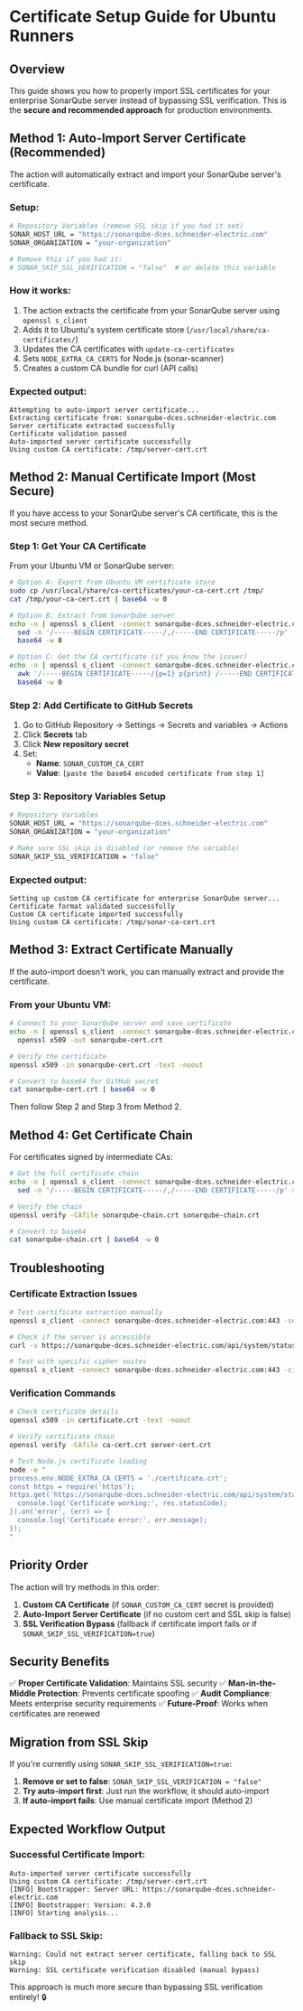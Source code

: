 # Certificate Setup Guide for Ubuntu Runners

## Overview

This guide shows you how to properly import SSL certificates for your enterprise SonarQube server instead of bypassing SSL verification. This is the **secure and recommended approach** for production environments.

## Method 1: Auto-Import Server Certificate (Recommended)

The action will automatically extract and import your SonarQube server's certificate.

### Setup:
```bash
# Repository Variables (remove SSL skip if you had it set)
SONAR_HOST_URL = "https://sonarqube-dces.schneider-electric.com"
SONAR_ORGANIZATION = "your-organization"

# Remove this if you had it:
# SONAR_SKIP_SSL_VERIFICATION = "false"  # or delete this variable
```

### How it works:
1. The action extracts the certificate from your SonarQube server using `openssl s_client`
2. Adds it to Ubuntu's system certificate store (`/usr/local/share/ca-certificates/`)
3. Updates the CA certificates with `update-ca-certificates`
4. Sets `NODE_EXTRA_CA_CERTS` for Node.js (sonar-scanner)
5. Creates a custom CA bundle for curl (API calls)

### Expected output:
```
Attempting to auto-import server certificate...
Extracting certificate from: sonarqube-dces.schneider-electric.com
Server certificate extracted successfully
Certificate validation passed
Auto-imported server certificate successfully
Using custom CA certificate: /tmp/server-cert.crt
```

## Method 2: Manual Certificate Import (Most Secure)

If you have access to your SonarQube server's CA certificate, this is the most secure method.

### Step 1: Get Your CA Certificate

From your Ubuntu VM or SonarQube server:
```bash
# Option A: Export from Ubuntu VM certificate store
sudo cp /usr/local/share/ca-certificates/your-ca-cert.crt /tmp/
cat /tmp/your-ca-cert.crt | base64 -w 0

# Option B: Extract from SonarQube server
echo -n | openssl s_client -connect sonarqube-dces.schneider-electric.com:443 -showcerts | \
  sed -n '/-----BEGIN CERTIFICATE-----/,/-----END CERTIFICATE-----/p' | \
  base64 -w 0

# Option C: Get the CA certificate (if you know the issuer)
echo -n | openssl s_client -connect sonarqube-dces.schneider-electric.com:443 -showcerts 2>/dev/null | \
  awk '/-----BEGIN CERTIFICATE-----/{p=1} p{print} /-----END CERTIFICATE-----/{if(++c==1) p=0}' | \
  base64 -w 0
```

### Step 2: Add Certificate to GitHub Secrets

1. Go to GitHub Repository → Settings → Secrets and variables → Actions
2. Click **Secrets** tab
3. Click **New repository secret**
4. Set:
   - **Name**: `SONAR_CUSTOM_CA_CERT`
   - **Value**: `[paste the base64 encoded certificate from step 1]`

### Step 3: Repository Variables Setup
```bash
# Repository Variables
SONAR_HOST_URL = "https://sonarqube-dces.schneider-electric.com"
SONAR_ORGANIZATION = "your-organization"

# Make sure SSL skip is disabled (or remove the variable)
SONAR_SKIP_SSL_VERIFICATION = "false"
```

### Expected output:
```
Setting up custom CA certificate for enterprise SonarQube server...
Certificate format validated successfully
Custom CA certificate imported successfully
Using custom CA certificate: /tmp/sonar-ca-cert.crt
```

## Method 3: Extract Certificate Manually

If the auto-import doesn't work, you can manually extract and provide the certificate.

### From your Ubuntu VM:
```bash
# Connect to your SonarQube server and save certificate
echo -n | openssl s_client -connect sonarqube-dces.schneider-electric.com:443 -servername sonarqube-dces.schneider-electric.com 2>/dev/null | \
  openssl x509 -out sonarqube-cert.crt

# Verify the certificate
openssl x509 -in sonarqube-cert.crt -text -noout

# Convert to base64 for GitHub secret
cat sonarqube-cert.crt | base64 -w 0
```

Then follow Step 2 and Step 3 from Method 2.

## Method 4: Get Certificate Chain

For certificates signed by intermediate CAs:

```bash
# Get the full certificate chain
echo -n | openssl s_client -connect sonarqube-dces.schneider-electric.com:443 -showcerts 2>/dev/null | \
  sed -n '/-----BEGIN CERTIFICATE-----/,/-----END CERTIFICATE-----/p' > sonarqube-chain.crt

# Verify the chain
openssl verify -CAfile sonarqube-chain.crt sonarqube-chain.crt

# Convert to base64
cat sonarqube-chain.crt | base64 -w 0
```

## Troubleshooting

### Certificate Extraction Issues
```bash
# Test certificate extraction manually
openssl s_client -connect sonarqube-dces.schneider-electric.com:443 -servername sonarqube-dces.schneider-electric.com

# Check if the server is accessible
curl -v https://sonarqube-dces.schneider-electric.com/api/system/status

# Test with specific cipher suites
openssl s_client -connect sonarqube-dces.schneider-electric.com:443 -cipher HIGH
```

### Verification Commands
```bash
# Check certificate details
openssl x509 -in certificate.crt -text -noout

# Verify certificate chain
openssl verify -CAfile ca-cert.crt server-cert.crt

# Test Node.js certificate loading
node -e "
process.env.NODE_EXTRA_CA_CERTS = './certificate.crt';
const https = require('https');
https.get('https://sonarqube-dces.schneider-electric.com/api/system/status', (res) => {
  console.log('Certificate working:', res.statusCode);
}).on('error', (err) => {
  console.log('Certificate error:', err.message);
});
"
```

## Priority Order

The action will try methods in this order:
1. **Custom CA Certificate** (if `SONAR_CUSTOM_CA_CERT` secret is provided)
2. **Auto-Import Server Certificate** (if no custom cert and SSL skip is false)
3. **SSL Verification Bypass** (fallback if certificate import fails or if `SONAR_SKIP_SSL_VERIFICATION=true`)

## Security Benefits

✅ **Proper Certificate Validation**: Maintains SSL security
✅ **Man-in-the-Middle Protection**: Prevents certificate spoofing
✅ **Audit Compliance**: Meets enterprise security requirements
✅ **Future-Proof**: Works when certificates are renewed

## Migration from SSL Skip

If you're currently using `SONAR_SKIP_SSL_VERIFICATION=true`:

1. **Remove or set to false**: `SONAR_SKIP_SSL_VERIFICATION = "false"`
2. **Try auto-import first**: Just run the workflow, it should auto-import
3. **If auto-import fails**: Use manual certificate import (Method 2)

## Expected Workflow Output

### Successful Certificate Import:
```
Auto-imported server certificate successfully
Using custom CA certificate: /tmp/server-cert.crt
[INFO] Bootstrapper: Server URL: https://sonarqube-dces.schneider-electric.com
[INFO] Bootstrapper: Version: 4.3.0
[INFO] Starting analysis...
```

### Fallback to SSL Skip:
```
Warning: Could not extract server certificate, falling back to SSL skip
Warning: SSL certificate verification disabled (manual bypass)
```

This approach is much more secure than bypassing SSL verification entirely! 🔒